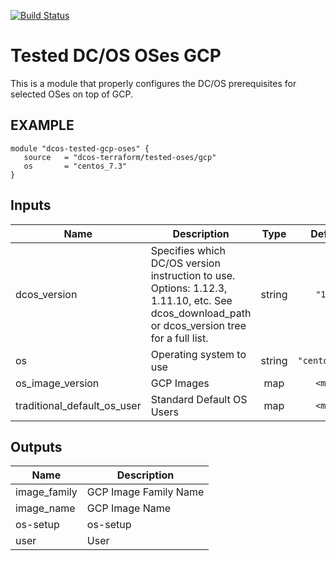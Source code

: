 [![Build Status](https://jenkins-terraform.mesosphere.com/service/dcos-terraform-jenkins/job/dcos-terraform/job/terraform-template-gcp-tested-oses/job/master/badge/icon)](https://jenkins-terraform.mesosphere.com/service/dcos-terraform-jenkins/job/dcos-terraform/job/terraform-template-gcp-tested-oses/job/master/)
# Tested DC/OS OSes GCP

This is a module that properly configures the DC/OS prerequisites for selected OSes on top of GCP.

## EXAMPLE

```hcl
module "dcos-tested-gcp-oses" {
   source   = "dcos-terraform/tested-oses/gcp"
   os       = "centos_7.3"
}
```

## Inputs

| Name | Description | Type | Default | Required |
|------|-------------|:----:|:-----:|:-----:|
| dcos\_version | Specifies which DC/OS version instruction to use. Options: 1.12.3, 1.11.10, etc. See dcos_download_path or dcos_version tree for a full list. | string | `"1.7"` | no |
| os | Operating system to use | string | `"centos_7.3"` | no |
| os\_image\_version | GCP Images | map | `<map>` | no |
| traditional\_default\_os\_user | Standard Default OS Users | map | `<map>` | no |

## Outputs

| Name | Description |
|------|-------------|
| image\_family | GCP Image Family Name |
| image\_name | GCP Image Name |
| os-setup | os-setup |
| user | User |

